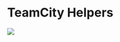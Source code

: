 # TeamCity Helpers
[![](https://jitpack.io/v/sharekey/teamcity-helpers.svg)](https://jitpack.io/#sharekey/teamcity-helpers)
